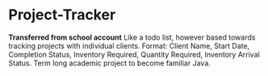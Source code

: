 # Project-Tracker
**Transferred from school account**  Like a todo list, however based towards tracking projects with individual clients.
Format: Client Name, Start Date, Completion Status, Inventory Required, Quantity Required, Inventory Arrival Status.
Term long academic project to become familiar Java.
